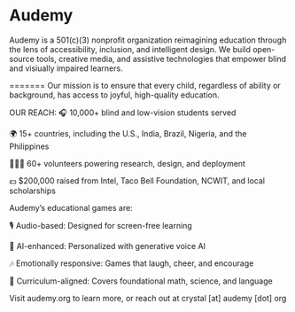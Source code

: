 # Audemy

Audemy is a 501(c)(3) nonprofit organization reimagining education through the lens of accessibility, inclusion, and intelligent design. We build open-source tools, creative media, and assistive technologies that empower blind and visiually impaired learners.

=======
Our mission is to ensure that every child, regardless of ability or background, has access to joyful, high-quality education.

OUR REACH:
🎧 10,000+ blind and low-vision students served

🌍 15+ countries, including the U.S., India, Brazil, Nigeria, and the Philippines

🧑‍🤝‍🧑 60+ volunteers powering research, design, and deployment

💵 $200,000 raised from Intel, Taco Bell Foundation, NCWIT, and local scholarships

Audemy’s educational games are:

🎙️ Audio-based: Designed for screen-free learning

🧠 AI-enhanced: Personalized with generative voice AI

🎶 Emotionally responsive: Games that laugh, cheer, and encourage

🧩 Curriculum-aligned: Covers foundational math, science, and language

Visit audemy.org to learn more, or reach out at crystal [at] audemy [dot] org
